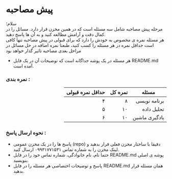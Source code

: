 # پیش مصاحبه
سلام؛  
مرحله پیش مصاحبه شامل سه مسئله است که در همین مخزن قرار دارد. مسائل را در کمال دقت و آرامش مطالعه کنید و به آن ها پاسخ دهید.   
هر مسئله نمره ی مخصوص به خودش را دارد که برای قبولی در پیش مصاحبه تنها کافی است حداقل نمره در هر مسئله را کسب کنید، طبعتا نمره اضافه در حل مسائل در مراحل 
بعدی مصاحبه تاثیر گذار خواهد بود

- هر مسئله در یک پوشه جداگانه است که توضیحات آن در یک فایل README.md آمده است.

### نمره بندی :

<div dir="rtl">

|مسئله|نمره کل|حداقل نمره قبولی|
|-----|-------|----------------|
|برنامه نویسی|۸|۴|
|تحلیل داده|۱۰|۵|
|یادگیری ماشین|۱۰|۶|
</div>

### نحوه ارسال پاسخ :
- پاسخ ها را در یک مخزن عمومی (repo) دقیقا با ساختار مخزن فعلی قرار بدهید و لینک مخزن را به شماره تماس ۰۹۹۳۱۷۷‍۱۵۳۱ ارسال کنید.
- حتما نام، نام خانوادگی، شماره تماس خود را در فایل README.md پوشه ی اصلی بنویسید.
- پاسخ و توضیحات اختصاصی  هر مسئله را در فایل README.md همان مسئله قرار بدهید.  
